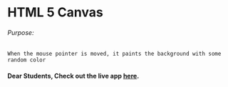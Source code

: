 # HTML 5 Canvas

###### Purpose:
    When the mouse pointer is moved, it paints the background with some random color

#### Dear Students, Check out the live app [here](https://priyanka23-brs.github.io/HTML-5-Canvas/).

